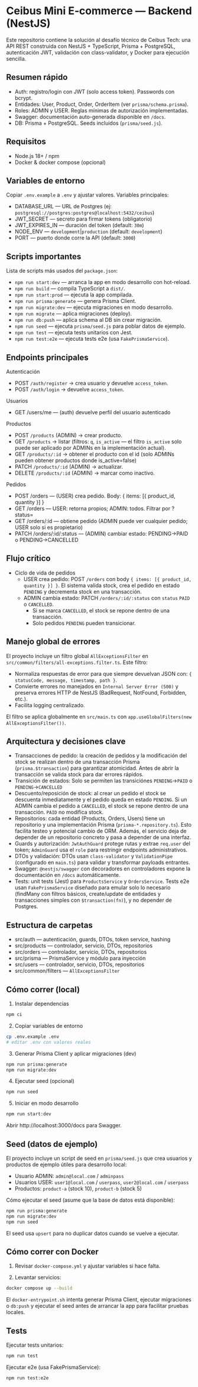 # Ceibus Mini E‑commerce — Backend (NestJS)

Este repositorio contiene la solución al desafío técnico de Ceibus Tech: una API REST construida con NestJS + TypeScript, Prisma + PostgreSQL, autenticación JWT, validación con class-validator, y Docker para ejecución sencilla.

## Resumen rápido

- Auth: registro/login con JWT (solo access token). Passwords con bcrypt.
- Entidades: User, Product, Order, OrderItem (ver `prisma/schema.prisma`).
- Roles: ADMIN y USER. Reglas mínimas de autorización implementadas.
- Swagger: documentación auto-generada disponible en `/docs`.
- DB: Prisma + PostgreSQL. Seeds incluidos (`prisma/seed.js`).

## Requisitos

- Node.js 18+ / npm
- Docker & docker compose (opcional)

## Variables de entorno

Copiar `.env.example` a `.env` y ajustar valores. Variables principales:

- DATABASE_URL — URL de Postgres (ej: `postgresql://postgres:postgres@localhost:5432/ceibus`)
- JWT_SECRET — secreto para firmar tokens (obligatorio)
- JWT_EXPIRES_IN — duración del token (default: `30m`)
- NODE_ENV — `development`|`production` (default: `development`)
- PORT — puerto donde corre la API (default: `3000`)

## Scripts importantes

Lista de scripts más usados del `package.json`:

- `npm run start:dev` — arranca la app en modo desarrollo con hot-reload.
- `npm run build` — compila TypeScript a `dist/`.
- `npm run start:prod` — ejecuta la app compilada.
- `npm run prisma:generate` — genera Prisma Client.
- `npm run migrate:dev` — ejecuta migraciones en modo desarrollo.
- `npm run migrate` — aplica migraciones (deploy).
- `npm run db:push` — aplica schema al DB sin crear migración.
- `npm run seed` — ejecuta `prisma/seed.js` para poblar datos de ejemplo.
- `npm run test` — ejecuta tests unitarios con Jest.
- `npm run test:e2e` — ejecuta tests e2e (usa `FakePrismaService`).

## Endpoints principales

Autenticación

- POST `/auth/register` → crea usuario y devuelve `access_token`.
- POST `/auth/login` → devuelve `access_token`.

Usuarios

- GET /users/me — (auth) devuelve perfil del usuario autenticado

Productos

- POST `/products` (ADMIN) → crear producto.
- GET `/products` → listar (filtros: `q`, `is_active` — el filtro `is_active` solo puede ser aplicado por ADMINs en la implementación actual).
- GET `/products/:id` -> obtener el producto con el id (solo ADMINs pueden obtener productos donde is_active=false)
- PATCH `/products/:id` (ADMIN) → actualizar.
- DELETE `/products/:id` (ADMIN) → marcar como inactivo.

Pedidos

- POST /orders — (USER) crea pedido. Body: { items: [{ product_id, quantity }] }
- GET /orders — USER: retorna propios; ADMIN: todos. Filtrar por ?status=
- GET /orders/:id — obtiene pedido (ADMIN puede ver cualquier pedido; USER solo si es propietario)
- PATCH /orders/:id/:status — (ADMIN) cambiar estado: PENDING→PAID o PENDING→CANCELLED

## Flujo crítico

- Ciclo de vida de pedidos
  - USER crea pedido: POST `/orders` con body `{ items: [{ product_id, quantity }] }`. El sistema valida stock, crea el pedido en estado `PENDING` y decrementa stock en una transacción.
  - ADMIN cambia estado: PATCH `/orders/:id/:status` con `status` `PAID` o `CANCELLED`.
    - Si se marca `CANCELLED`, el stock se repone dentro de una transacción.
    - Solo pedidos `PENDING` pueden transicionar.

## Manejo global de errores

El proyecto incluye un filtro global `AllExceptionsFilter` en `src/common/filters/all-exceptions.filter.ts`. Este filtro:

- Normaliza respuestas de error para que siempre devuelvan JSON con: `{ statusCode, message, timestamp, path }`.
- Convierte errores no manejados en `Internal Server Error (500)` y preserva errores HTTP de NestJS (BadRequest, NotFound, Forbidden, etc.).
- Facilita logging centralizado.

El filtro se aplica globalmente en `src/main.ts` con `app.useGlobalFilters(new AllExceptionsFilter())`.

## Arquitectura y decisiones clave

- Transacciones de pedido: la creación de pedidos y la modificación del stock se realizan dentro de una transacción Prisma (`prisma.$transaction`) para garantizar atomicidad. Antes de abrir la transacción se valida stock para dar errores rápidos.
- Transición de estados: Solo se permiten las transiciónes `PENDING`→`PAID` o `PENDING`→`CANCELLED`
- Descuento/reposición de stock: al crear un pedido el stock se descuenta inmediatamente y el pedido queda en estado `PENDING`. Si un ADMIN cambia el pedido a `CANCELLED`, el stock se repone dentro de una transacción. `PAID` no modifica stock.
- Repositorios: cada entidad (Products, Orders, Users) tiene un repositorio y una implementación Prisma (`prisma-*.repository.ts`). Esto facilita testeo y potencial cambio de ORM. Además, el servicio deja de depender de un repositorio concreto y pasa a depender de una interfaz.
- Guards y autorización: `JwtAuthGuard` protege rutas y extrae `req.user` del token; `AdminGuard` usa el `role` para restringir endpoints administrativos.
- DTOs y validación: DTOs usan `class-validator` y `ValidationPipe` (configurado en `main.ts`) para validar y transformar payloads entrantes.
- Swagger: `@nestjs/swagger` con decoradores en controladores expone la documentación en `/docs` automáticamente.
- Tests: unit tests (Jest) para `ProductsService` y `OrdersService`. Tests e2e usan `FakePrismaService` diseñado para emular solo lo necesario (findMany con filtros básicos, create/update de entidades y transacciones simples con `$transaction(fn)`), y no depender de Postgres.

## Estructura de carpetas

- src/auth — autenticación, guards, DTOs, token service, hashing
- src/products — controlador, servicio, DTOs, repositorios
- src/orders — controlador, servicio, DTOs, repositorios
- src/prisma — PrismaService y módulo para inyección
- src/users — controlador, servicio, DTOs, repositorios
- src/common/filters — `AllExceptionsFilter`

## Cómo correr (local)

1. Instalar dependencias

```bash
npm ci
```

2. Copiar variables de entorno

```bash
cp .env.example .env
# editar .env con valores reales
```

3. Generar Prisma Client y aplicar migraciones (dev)

```bash
npm run prisma:generate
npm run migrate:dev
```

4. Ejecutar seed (opcional)

```bash
npm run seed
```

5. Iniciar en modo desarrollo

```bash
npm run start:dev
```

Abrir http://localhost:3000/docs para Swagger.

## Seed (datos de ejemplo)

El proyecto incluye un script de seed en `prisma/seed.js` que crea usuarios y productos de ejemplo útiles para desarrollo local:

- Usuario ADMIN: `admin@local.com` / `adminpass`
- Usuarios USER: `user1@local.com` / `userpass`, `user2@local.com` / `userpass`
- Productos: `product-a` (stock 10), `product-b` (stock 5)

Cómo ejecutar el seed (asume que la base de datos está disponible):

```bash
npm run prisma:generate
npm run migrate:dev
npm run seed
```

El seed usa `upsert` para no duplicar datos cuando se vuelve a ejecutar.

## Cómo correr con Docker

1. Revisar `docker-compose.yml` y ajustar variables si hace falta.

2. Levantar servicios:

```bash
docker compose up --build
```

El `docker-entrypoint.sh` intenta generar Prisma Client, ejecutar migraciones o `db:push` y ejecutar el seed antes de arrancar la app para facilitar pruebas locales.

## Tests

Ejecutar tests unitarios:

```bash
npm run test
```

Ejecutar e2e (usa FakePrismaService):

```bash
npm run test:e2e
```

